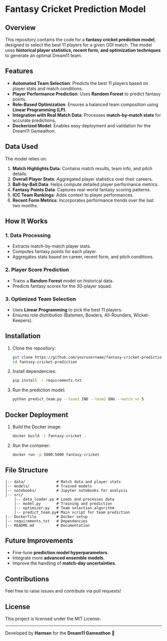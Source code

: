 # Fantasy Cricket Prediction Model

## Overview
This repository contains the code for a **fantasy cricket prediction model**, designed to select the best 11 players for a given ODI match. The model uses **historical player statistics, recent form, and optimization techniques** to generate an optimal Dream11 team.

## Features
- **Automated Team Selection**: Predicts the best 11 players based on player stats and match conditions.
- **Player Performance Prediction**: Uses **Random Forest** to predict fantasy points.
- **Role-Based Optimization**: Ensures a balanced team composition using **Linear Programming (LP)**.
- **Integration with Real Match Data**: Processes **match-by-match stats** for accurate predictions.
- **Dockerized Model**: Enables easy deployment and validation for the Dream11 Gameathon.

## Data Used
The model relies on:
1. **Match Highlights Data**: Contains match results, team info, and pitch details.
2. **Overall Player Stats**: Aggregated player statistics over their careers.
3. **Ball-by-Ball Data**: Helps compute detailed player performance metrics.
4. **Fantasy Points Data**: Captures real-world fantasy scoring patterns.
5. **ICC Team Rankings**: Adds context to player performances.
6. **Recent Form Metrics**: Incorporates performance trends over the last two months.

## How It Works
### 1. **Data Processing**
- Extracts match-by-match player stats.
- Computes fantasy points for each player.
- Aggregates stats based on career, recent form, and pitch conditions.

### 2. **Player Score Prediction**
- Trains a **Random Forest** model on historical data.
- Predicts fantasy scores for the 30-player squad.

### 3. **Optimized Team Selection**
- Uses **Linear Programming** to pick the best 11 players.
- Ensures role distribution (Batsmen, Bowlers, All-Rounders, Wicket-Keepers).

## Installation
1. Clone the repository:
   ```sh
   git clone https://github.com/yourusername/fantasy-cricket-prediction.git
   cd fantasy-cricket-prediction
   ```
2. Install dependencies:
   ```sh
   pip install -r requirements.txt
   ```
3. Run the prediction model:
   ```sh
   python predict_team.py --team1 IND --team2 ENG --match_no 5
   ```

## Docker Deployment
1. Build the Docker image:
   ```sh
   docker build -t fantasy-cricket .
   ```
2. Run the container:
   ```sh
   docker run -p 5000:5000 fantasy-cricket
   ```

## File Structure
```
|-- data/              # Match data and player stats
|-- models/            # Trained models
|-- notebooks/         # Jupyter notebooks for analysis
|-- src/
    |-- data_loader.py # Loads and processes data
    |-- model.py       # Training and prediction
    |-- optimizer.py   # Team selection algorithm
    |-- predict_team.py# Main script for team prediction
|-- Dockerfile         # Docker setup
|-- requirements.txt   # Dependencies
|-- README.md          # Documentation
```

## Future Improvements
- Fine-tune **prediction model hyperparameters**.
- Integrate more **advanced ensemble models**.
- Improve the handling of **match-day uncertainties**.

## Contributions
Feel free to raise issues and contribute via pull requests!

## License
This project is licensed under the MIT License.

---
Developed by **Harman** for the **Dream11 Gameathon** 🚀

